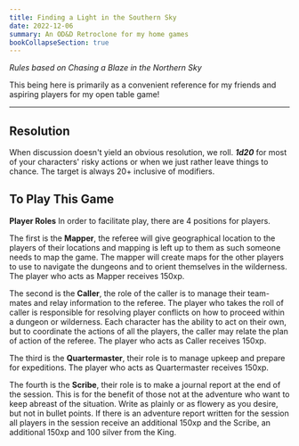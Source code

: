 ```yaml
---
title: Finding a Light in the Southern Sky
date: 2022-12-06
summary: An OD&D Retroclone for my home games
bookCollapseSection: true
---
```


*Rules based on Chasing a Blaze in the Northern Sky*

This being here is primarily as a convenient reference for my friends and aspiring players for my open table game!

---

## Resolution

When discussion doesn't yield an obvious resolution, we roll. ***1d20*** for most of your characters' risky actions or when we just rather leave things to chance. The target is always 20+ inclusive of modifiers.

## To Play This Game

**Player Roles** In order to facilitate play, there are 4 positions for players.

The first is the **Mapper**, the referee will give geographical location to the players of their locations and mapping is left up to them as such someone needs to map the game. The mapper will create maps for the other players to use to navigate the dungeons and to orient themselves in the wilderness. The player who acts as Mapper receives 150xp.

The second is the **Caller**, the role of the caller is to manage their team-mates and relay information to the referee. The player who takes the roll of caller is responsible for resolving player conflicts on how to proceed within a dungeon or wilderness. Each character has the ability to act on their own, but to coordinate the actions of all the players, the caller may relate the plan of action of the referee. The player who acts as Caller receives 150xp.

The third is the **Quartermaster**, their role is to manage upkeep and prepare for expeditions. The player who acts as Quartermaster receives 150xp.

The fourth is the **Scribe**, their role is to make a journal report at the end of the session. This is for the benefit of those not at the adventure who want to keep abreast of the situation. Write as plainly or as flowery as you desire, but not in bullet points. If there is an adventure report written for the session all players in the session receive an additional 150xp and the Scribe, an additional 150xp and 100 silver from the King.
